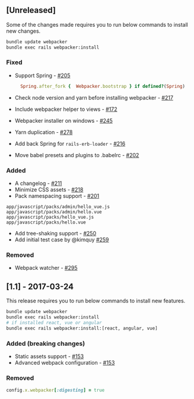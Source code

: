 ## [Unreleased]
Some of the changes made requires you to run below commands to install new changes.

```bash
bundle update webpacker
bundle exec rails webpacker:install
```

### Fixed
- Support Spring - [#205](https://github.com/rails/webpacker/issues/205)

  ```ruby
    Spring.after_fork {  Webpacker.bootstrap } if defined?(Spring)
  ```
- Check node version and yarn before installing webpacker - [#217](https://github.com/rails/webpacker/issues/217)

- Include webpacker helper to views - [#172](https://github.com/rails/webpacker/issues/172)

- Webpacker installer on windows - [#245](https://github.com/rails/webpacker/issues/245)

- Yarn duplication - [#278](https://github.com/rails/webpacker/issues/278)

- Add back Spring for `rails-erb-loader` - [#216](https://github.com/rails/webpacker/issues/216)

- Move babel presets and plugins to .babelrc - [#202](https://github.com/rails/webpacker/issues/202)

### Added
- A changelog - [#211](https://github.com/rails/webpacker/issues/211)
- Minimize CSS assets - [#218](https://github.com/rails/webpacker/issues/218)
- Pack namespacing support - [#201](https://github.com/rails/webpacker/pull/201)

```
app/javascript/packs/admin/hello_vue.js
app/javascript/packs/admin/hello.vue
app/javascript/packs/hello_vue.js
app/javascript/packs/hello.vue
```
- Add tree-shaking support - [#250](https://github.com/rails/webpacker/pull/250)
- Add initial test case by @kimquy [#259](https://github.com/rails/webpacker/pull/259)


### Removed
- Webpack watcher - [#295](https://github.com/rails/webpacker/pull/295)

## [1.1] - 2017-03-24

This release requires you to run below commands to install new features.

```bash
bundle update webpacker
bundle exec rails webpacker:install
# if installed react, vue or angular
bundle exec rails webpacker:install:[react, angular, vue]
```

### Added (breaking changes)
- Static assets support - [#153](https://github.com/rails/webpacker/pull/153)
- Advanced webpack configuration - [#153](https://github.com/rails/webpacker/pull/153)

### Removed

```rb
config.x.webpacker[:digesting] = true
```

